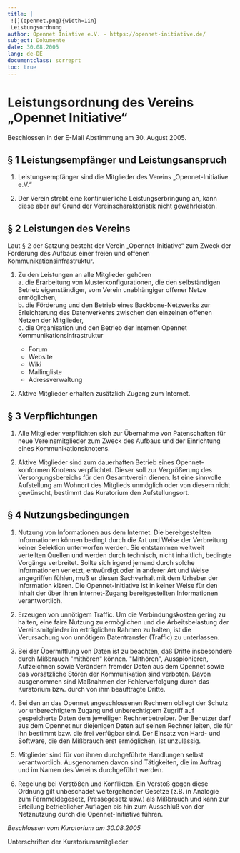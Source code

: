 ```yaml
---
title: |
 ![](opennet.png){width=1in}
 Leistungsordnung
author: Opennet Iniative e.V. - https://opennet-initiative.de/
subject: Dokumente
date: 30.08.2005
lang: de-DE
documentclass: scrreprt
toc: true
---
```


# Leistungsordnung des Vereins „Opennet Initiative“

Beschlossen in der E-Mail Abstimmung am 30. August 2005.

## § 1 Leistungsempfänger und Leistungsanspruch

1. Leistungsempfänger sind die Mitglieder des Vereins „Opennet-Initiative e.V.“

2. Der Verein strebt eine kontinuierliche Leistungserbringung an, kann diese aber auf Grund der Vereinscharakteristik nicht gewährleisten.

## § 2 Leistungen des Vereins

Laut § 2 der Satzung besteht der Verein „Opennet-Initiative“ zum Zweck der Förderung des Aufbaus einer freien und offenen Kommunikationsinfrastruktur.

1. Zu den Leistungen an alle Mitglieder gehören<br>
    a. die Erarbeitung von Musterkonfigurationen, die den selbständigen Betrieb eigenständiger, vom Verein unabhängiger offener Netze ermöglichen,<br>
    b. die Förderung und den Betrieb eines Backbone-Netzwerks zur Erleichterung des Datenverkehrs zwischen den einzelnen offenen Netzen der Mitglieder,<br>
    c. die Organisation und den Betrieb der internen Opennet Kommunikationsinfrastruktur<br>
     - Forum
     - Website
     - Wiki
     - Mailingliste
     - Adressverwaltung

2. Aktive Mitglieder erhalten zusätzlich Zugang zum Internet.

## § 3 Verpflichtungen

1. Alle Mitglieder verpflichten sich zur Übernahme von Patenschaften für neue Vereinsmitglieder zum Zweck des Aufbaus und der Einrichtung eines Kommunikationsknotens.

2. Aktive Mitglieder sind zum dauerhaften Betrieb eines Opennet-konformen Knotens verpflichtet. Dieser soll zur Vergrößerung des Versorgungsbereichs für den Gesamtverein dienen. Ist eine sinnvolle Aufstellung am Wohnort des Mitglieds unmöglich oder von diesem nicht gewünscht, bestimmt das Kuratorium den Aufstellungsort. 

## § 4 Nutzungsbedingungen

1. Nutzung von Informationen aus dem Internet. Die bereitgestellten Informationen können bedingt durch die Art und Weise der Verbreitung keiner Selektion
unterworfen werden. Sie entstammen weltweit verteilten Quellen und werden durch technisch, nicht inhaltlich, bedingte Vorgänge verbreitet. Sollte sich irgend jemand durch solche Informationen verletzt, entwürdigt oder in anderer Art und Weise angegriffen fühlen, muß er diesen Sachverhalt mit dem Urheber der Information klären. Die Opennet-Initiative ist in keiner Weise für den Inhalt der über ihren Internet-Zugang bereitgestellten Informationen verantwortlich.

2. Erzeugen von unnötigem Traffic. Um die Verbindungskosten gering zu halten, eine faire Nutzung zu ermöglichen und die Arbeitsbelastung der Vereinsmitglieder im erträglichen Rahmen zu halten, ist die Verursachung von unnötigem Datentransfer (Traffic) zu unterlassen.

3. Bei der Übermittlung von Daten ist zu beachten, daß Dritte insbesondere durch Mißbrauch "mithören" können. "Mithören", Ausspionieren, Aufzeichnen sowie Verändern fremder Daten aus dem Opennet sowie das vorsätzliche Stören der Kommunikation sind verboten. Davon ausgenommen sind Maßnahmen der Fehlerverfolgung durch das Kuratorium bzw. durch von ihm beauftragte Dritte.

4. Bei den an das Opennet angeschlossenen Rechnern obliegt der Schutz vor unberechtigtem Zugang und unberechtigtem Zugriff auf gespeicherte Daten dem jeweiligen Rechnerbetreiber. Der Benutzer darf aus dem Opennet nur diejenigen Daten auf seinen Rechner leiten, die für ihn bestimmt bzw. die frei verfügbar sind. Der Einsatz von Hard- und Software, die den Mißbrauch erst ermöglichen, ist unzulässig.

5. Mitglieder sind für von ihnen durchgeführte Handlungen selbst verantwortlich. Ausgenommen davon sind Tätigkeiten, die im Auftrag und im Namen des Vereins
durchgeführt werden.

6. Regelung bei Verstößen und Konflikten. Ein Verstoß gegen diese Ordnung gilt unbeschadet weitergehender Gesetze (z.B. in Analogie zum Fernmeldegesetz, Pressegesetz usw.) als Mißbrauch und kann zur Erteilung betrieblicher Auflagen bis hin zum Ausschluß von der Netznutzung durch die Opennet-Initiative führen.

*Beschlossen vom Kuratorium am 30.08.2005*

Unterschriften der Kuratoriumsmitglieder

